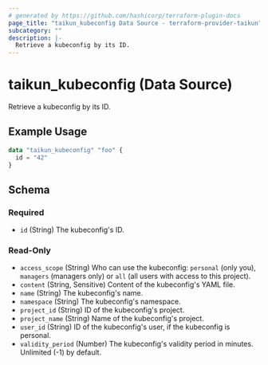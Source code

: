 ```yaml
---
# generated by https://github.com/hashicorp/terraform-plugin-docs
page_title: "taikun_kubeconfig Data Source - terraform-provider-taikun"
subcategory: ""
description: |-
  Retrieve a kubeconfig by its ID.
---
```


# taikun_kubeconfig (Data Source)

Retrieve a kubeconfig by its ID.

## Example Usage

```terraform
data "taikun_kubeconfig" "foo" {
  id = "42"
}
```

<!-- schema generated by tfplugindocs -->
## Schema

### Required

- `id` (String) The kubeconfig's ID.

### Read-Only

- `access_scope` (String) Who can use the kubeconfig: `personal` (only you), `managers` (managers only) or `all` (all users with access to this project).
- `content` (String, Sensitive) Content of the kubeconfig's YAML file.
- `name` (String) The kubeconfig's name.
- `namespace` (String) The kubeconfig's namespace.
- `project_id` (String) ID of the kubeconfig's project.
- `project_name` (String) Name of the kubeconfig's project.
- `user_id` (String) ID of the kubeconfig's user, if the kubeconfig is personal.
- `validity_period` (Number) The kubeconfig's validity period in minutes. Unlimited (-1) by default.


